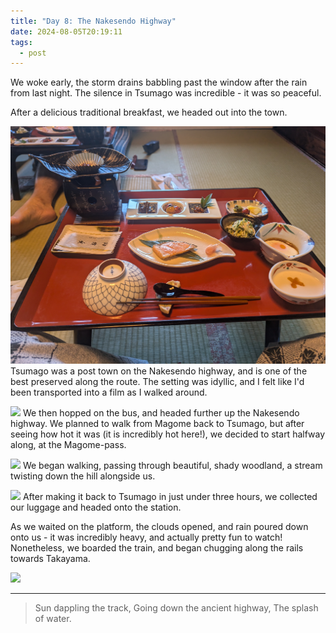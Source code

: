 ```yaml
---
title: "Day 8: The Nakesendo Highway"
date: 2024-08-05T20:19:11
tags:
  - post
---
```

We woke early, the storm drains babbling past the window after the rain from last night. The silence in Tsumago was incredible - it was so peaceful.

After a delicious traditional breakfast, we headed out into the town. 

![](/media/1000019595.jpg)
Tsumago was a post town on the Nakesendo highway, and is one of the best preserved along the route. The setting was idyllic, and I felt like I'd been transported into a film as I walked around.

![](/media/1000019631.jpg)
We then hopped on the bus, and headed further up the Nakesendo highway. We planned to walk from Magome back to Tsumago, but after seeing how hot it was (it is incredibly hot here!), we decided to start halfway along, at the Magome-pass. 

![](/media/1000019730.jpg)
We began walking, passing through beautiful, shady woodland, a stream twisting down the hill alongside us.

![](/media/1000019680.jpg)
After making it back to Tsumago in just under three hours, we collected our luggage and headed onto the station. 

As we waited on the platform, the clouds opened, and rain poured down onto us - it was incredibly heavy, and actually pretty fun to watch! 
Nonetheless, we boarded the train, and began chugging along the rails towards Takayama.

![](/media/1000019761.jpg)

---

> Sun dappling the track,
> Going down the ancient highway,
> The splash of water.

